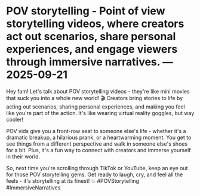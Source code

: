 # POV storytelling - Point of view storytelling videos, where creators act out scenarios, share personal experiences, and engage viewers through immersive narratives. — 2025-09-21

Hey fam! Let's talk about POV storytelling videos - they're like mini movies that suck you into a whole new world! 🎬 Creators bring stories to life by acting out scenarios, sharing personal experiences, and making you feel like you're part of the action. It's like wearing virtual reality goggles, but way cooler!

POV vids give you a front-row seat to someone else's life - whether it's a dramatic breakup, a hilarious prank, or a heartwarming moment. You get to see things from a different perspective and walk in someone else's shoes for a bit. Plus, it's a fun way to connect with creators and immerse yourself in their world.

So, next time you're scrolling through TikTok or YouTube, keep an eye out for those POV storytelling gems. Get ready to laugh, cry, and feel all the feels - it's storytelling at its finest! 💥 #POVStorytelling #ImmersiveNarratives